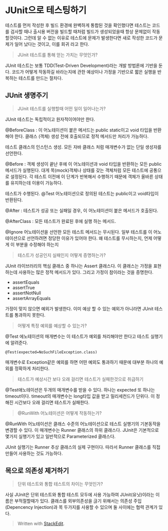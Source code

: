 # JUnit으로 테스팅하기

테스트를 먼저 작성한 후 빌드 환경에 완벽하게 통합된 것을 확인했다면 테스트는 코드를 검사할 때나 출시용 버전을 빌드할 때처럼 빌드가 생성되었을때 항상 문제없이 작동할것이다. 그런데 알 수 없는 이유로 테스트에 문제가 발생한다면 새로 작성한 코드가 문제가 일어 났다는 것이고, 이를 회귀 라고 한다. 

> JUnit 테스트를 통해 얻는 가치는 무엇인가?

JUnit 테스트는 보통 TDD(Test-Driven Development)라는 개발 방법론에 기반을 둔다. 코드가 어떻게 작동하길 바라는지에 관한 예상이나 가정을 기반으로 짧은 실행을 반복하는 테스트를 만드는 절차다.

## JUnit 생명주기

> JUnit 테스트를 실행할때 어떤 일이 일어나는가? 

JUnit 테스트는 독립적이고 원자적이어야만 한다. 
 
@BeforeClass
: 이 어노테이션이 붙은 메서드는 public static이고 void 타입을 반환해야 한다. 클래스 (객체) 생성 전에 호출되므로 정적 메서드만 처리가 가능하다.

테스트 클래스의 인스턴스 생성. 모든 자바 클래스 처럼 매개변수가 없는 단일 생성자를 선언한다. 

@Before
:  객체 생성이 끝난 후에 이 어노테이션과 void 타입을 반환하는 모든 public 메서드가 실행된다. 대게 목(mock)객체나 상태를 갖는 객체처럼 모든 테스트에 공통으로 설정된다. 각 테스트 이전에 이 단계가 반복해서 수행하기 때문에 객체가 올바른 상태를 유지하는데 이용이 가능하다. 

테스트가 수행된다. @Test 어노테이션으로 정의된 테스트는 public이고 void타입이 반환된다. 

@After
: 테스트가 성공 또는 실패일 경우, 이 어노테이션이 붙은 메서드가 호출된다. 

@AfterClass
: 모든 테스트가 완료된 후에 실행 하는 메서드.


@Ignore 어노테이션을 선언한 모든 테스트 메서드는 무시된다. 일부 테스트를 이 어노테이션으로 선언하려면 정당한 이유가 있어야 한다. 왜 테스트를 무시하는지, 언제 어떻게 이 부분을 수정해야 하는지

> 테스트가 성공인지 실패인지 어떻게 증명하는가? 

JUnit 라이브러리의 핵심 클래스 중 하나는 Assert 클래스다. 이 클래스는 가정을 표현하는데 사용하는 많은 정적 메서드가 있다. 그리고 가정이 참이라는 것을 증명한다. 

* assertEquals 
* assertTrue
* assertNotNull
* assertArrayEquals

가정이 맞지 않으면 예외가 발생한다. 이미 예상 할 수 있는 예외가 아니라면 JUnit 테스트를 통과하지 못한다. 

> 어떻게 특정 예외를 예상할 수 있는가?

@Test 에노테이션의 매개변수는 이 테스트가 예외를 처리해야만 한다고 테스트 실행기에 알려준다. 
```
@Test(expected=NoSuchFileException.class)
```
매개변수로 Exception같은 예외를 하면 어떤 예외도 통과하기 때문에 대부분 하나의 예외를 정확하게 처리한다. 

>테스트가 예상시간 보다 오래 걸리면 테스트가 실패한것으로 취급하기

@Test애노테이션은 두개의 매개변수를 받을 수 있다. 하나는 expected 또 하나는 timeout이다. timeout의 매개변수는 long타입 값을 받고 밀리세컨드가 단위다. 이 정해진 시간보다 오래 걸리면 테스트가 실패한다.

>@RunWith 어노테이션은 어떻게 작동하는가?

@RunWith 어노테이션은 클래스 수준의 어노테이션으로 테스트 실행기의 기본동작을 변경할 수 있다. 이 매개변수는 Runner 클래스의 하위 클래스다. JUnit은 기본적으로 몇가지 실행기가 있고 일반적으로 Parameterized 클래스다.

JUnit 실행기는 Runner 추상 클래스의 실제 구현이다. 따라서 Runner 클래스를 직접 만들어 사용하는 것도 가능하다. 

## 목으로 의존성 제거하기

> 단위 테스트와 통합 테스트의 차이는 무엇인가?

사실 JUnit은 단위 테스트와 통합 테스트 모두에 사용 가능하여 JUnit(유닛)이라는 이름은 부적절할때가 있다. 
클래스를 외부의존성을 귾기 위해서는 의존성 주입(Depencency Injection)과 목 두가지를 사용할 수 있으며 둘 사이에는 협력 관계가 있다. 






> Written with [StackEdit](https://stackedit.io/).
<!--stackedit_data:
eyJoaXN0b3J5IjpbMTcwMDg2MjExNCwtODM0NzgyMzYsLTE5Mz
kwOTkzMzksLTEyMzkwOTQ0ODksLTE1NDQ5MTU0MjUsLTE3NzU2
NTI3MzQsMTk4NDkwMjM1Myw3MzA5OTgxMTZdfQ==
-->